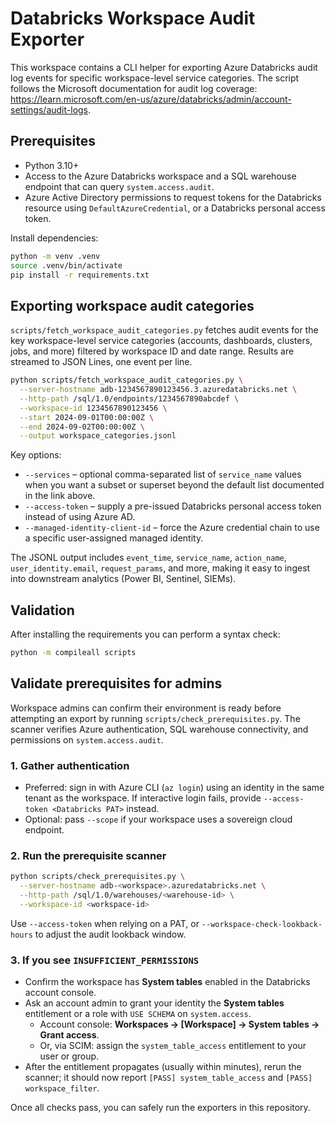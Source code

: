 # Databricks Workspace Audit Exporter

This workspace contains a CLI helper for exporting Azure Databricks audit log events for specific
workspace-level service categories. The script follows the Microsoft documentation for audit log
coverage: <https://learn.microsoft.com/en-us/azure/databricks/admin/account-settings/audit-logs>.

## Prerequisites

- Python 3.10+
- Access to the Azure Databricks workspace and a SQL warehouse endpoint that can query
  `system.access.audit`.
- Azure Active Directory permissions to request tokens for the Databricks resource using
  `DefaultAzureCredential`, or a Databricks personal access token.

Install dependencies:

```bash
python -m venv .venv
source .venv/bin/activate
pip install -r requirements.txt
```

## Exporting workspace audit categories

`scripts/fetch_workspace_audit_categories.py` fetches audit events for the key workspace-level
service categories (accounts, dashboards, clusters, jobs, and more) filtered by workspace ID and
date range. Results are streamed to JSON Lines, one event per line.

```bash
python scripts/fetch_workspace_audit_categories.py \
  --server-hostname adb-1234567890123456.3.azuredatabricks.net \
  --http-path /sql/1.0/endpoints/1234567890abcdef \
  --workspace-id 1234567890123456 \
  --start 2024-09-01T00:00:00Z \
  --end 2024-09-02T00:00:00Z \
  --output workspace_categories.jsonl
```

Key options:

- `--services` – optional comma-separated list of `service_name` values when you want a subset or
  superset beyond the default list documented in the link above.
- `--access-token` – supply a pre-issued Databricks personal access token instead of using Azure AD.
- `--managed-identity-client-id` – force the Azure credential chain to use a specific user-assigned
  managed identity.

The JSONL output includes `event_time`, `service_name`, `action_name`, `user_identity.email`,
`request_params`, and more, making it easy to ingest into downstream analytics (Power BI, Sentinel,
SIEMs).

## Validation

After installing the requirements you can perform a syntax check:

```bash
python -m compileall scripts
```

## Validate prerequisites for admins

Workspace admins can confirm their environment is ready before attempting an export by running `scripts/check_prerequisites.py`. The scanner verifies Azure authentication, SQL warehouse connectivity, and permissions on `system.access.audit`.

### 1. Gather authentication

- Preferred: sign in with Azure CLI (`az login`) using an identity in the same tenant as the workspace. If interactive login fails, provide `--access-token <Databricks PAT>` instead.
- Optional: pass `--scope` if your workspace uses a sovereign cloud endpoint.

### 2. Run the prerequisite scanner

```bash
python scripts/check_prerequisites.py \
  --server-hostname adb-<workspace>.azuredatabricks.net \
  --http-path /sql/1.0/warehouses/<warehouse-id> \
  --workspace-id <workspace-id>
```

Use `--access-token` when relying on a PAT, or `--workspace-check-lookback-hours` to adjust the audit lookback window.

### 3. If you see `INSUFFICIENT_PERMISSIONS`

- Confirm the workspace has **System tables** enabled in the Databricks account console.
- Ask an account admin to grant your identity the **System tables** entitlement or a role with `USE SCHEMA` on `system.access`.
  - Account console: **Workspaces → [Workspace] → System tables → Grant access**.
  - Or, via SCIM: assign the `system_table_access` entitlement to your user or group.
- After the entitlement propagates (usually within minutes), rerun the scanner; it should now report `[PASS] system_table_access` and `[PASS] workspace_filter`.

Once all checks pass, you can safely run the exporters in this repository.

